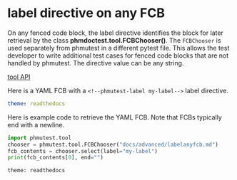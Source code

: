 # label directive on any FCB

On any fenced code block, the label directive identifies the block
for later retrieval by the class **phmdoctest.tool.FCBChooser()**.
The `FCBChooser` is used separately from phmutest in
a different pytest file. This allows the test developer to write
additional test cases for fenced code blocks that are not handled by
phmutest. The directive value can be any string.

[tool API](../api.md)

Here is a YAML FCB with a `<!--phmutest-label my-label-->` label directive.

<!--phmutest-label my-label-->
<!-- Other one line HTML comments or directives-->

```yml
theme: readthedocs
```

Here is example code to retrieve the YAML FCB. Note that FCBs typically
end with a newline.

```python
import phmutest.tool
chooser = phmutest.tool.FCBChooser("docs/advanced/labelanyfcb.md")
fcb_contents = chooser.select(label="my-label")
print(fcb_contents[0], end="")
```

```expected-output
theme: readthedocs
```
